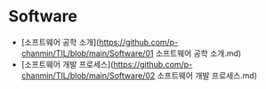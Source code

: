 # Software

* [소프트웨어 공학 소개](https://github.com/p-chanmin/TIL/blob/main/Software/01 소프트웨어 공학 소개.md)
* [소프트웨어 개발 프로세스](https://github.com/p-chanmin/TIL/blob/main/Software/02 소프트웨어 개발 프로세스.md)

